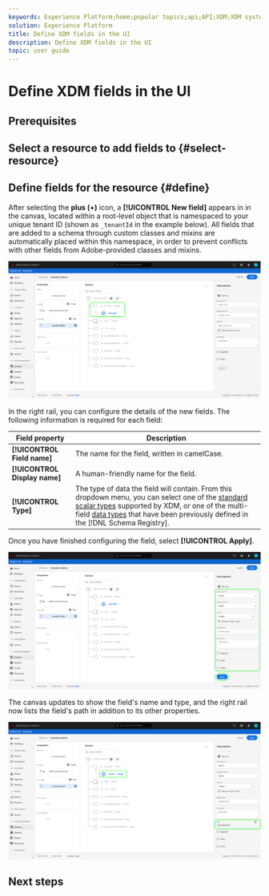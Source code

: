 ```yaml
---
keywords: Experience Platform;home;popular topics;api;API;XDM;XDM system;;experience data model;data model;ui;workspace;
solution: Experience Platform
title: Define XDM fields in the UI
description: Define XDM fields in the UI
topic: user guide
---
```


# Define XDM fields in the UI



## Prerequisites

<!-- The steps outlined below assume that you have already selected a custom class or mixin that you want to define fields for. See the sections on [adding fields to a class](../resources/classes.md#add-fields) and [adding fields to a mixin](../resources/mixins.md#add-fields) to get started. -->

## Select a resource to add fields to {#select-resource}

## Define fields for the resource {#define}

After selecting the **plus (+)** icon, a **[!UICONTROL New field]** appears in in the canvas, located within a root-level object that is namespaced to your unique tenant ID (shown as `_tenantId` in the example below). All fields that are added to a schema through custom classes and mixins are automatically placed within this namespace, in order to prevent conflicts with other fields from Adobe-provided classes and mixins.

![](../../images/ui/fields/overview/new-field.png)

In the right rail, you can configure the details of the new fields. The following information is required for each field:

| Field property | Description |
| --- | --- |
| **[!UICONTROL Field name]** | The name for the field, written in camelCase. |
| **[!UICONTROL Display name]** | A human-friendly name for the field. |
| **[!UICONTROL Type]** | The type of data the field will contain. From this dropdown menu, you can select one of the [standard scalar types](../../schema/field-constraints.md) supported by XDM, or one of the multi-field [data types](../resources/data-types.md) that have been previously defined in the [!DNL Schema Registry]. |

Once you have finished configuring the field, select **[!UICONTROL Apply]**.

![](../../images/ui/fields/overview/field-details.png)

The canvas updates to show the field's name and type, and the right rail now lists the field's path in addition to its other properties.

![](../../images/ui/fields/overview/field-added.png)

## Next steps
